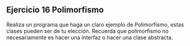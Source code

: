 ## Ejercicio 16 Polimorfismo

Realiza un programa que haga un claro ejemplo de Polimorfismo, estas clases pueden ser de
tu elección. Recuerda que polimorfismo no necesariamente es hacer una interfaz o hacer una
clase abstracta.